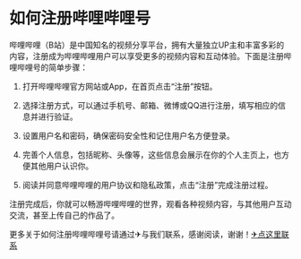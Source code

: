# 如何注册哔哩哔哩号

哔哩哔哩（B站）是中国知名的视频分享平台，拥有大量独立UP主和丰富多彩的内容，注册成为哔哩哔哩用户可以享受更多的视频内容和互动体验。下面是注册哔哩哔哩号的简单步骤：

1. 打开哔哩哔哩官方网站或App，在首页点击“注册”按钮。

2. 选择注册方式，可以通过手机号、邮箱、微博或QQ进行注册，填写相应的信息并进行验证。

3. 设置用户名和密码，确保密码安全性和记住用户名方便登录。

4. 完善个人信息，包括昵称、头像等，这些信息会展示在你的个人主页上，也方便其他用户认识你。

5. 阅读并同意哔哩哔哩的用户协议和隐私政策，点击“注册”完成注册过程。

注册完成后，你就可以畅游哔哩哔哩的世界，观看各种视频内容，与其他用户互动交流，甚至上传自己的作品了。

更多关于如何注册哔哩哔哩号请通过✈与我们联系，感谢阅读，谢谢！[✈点这里联系](https://d.k02.cc)